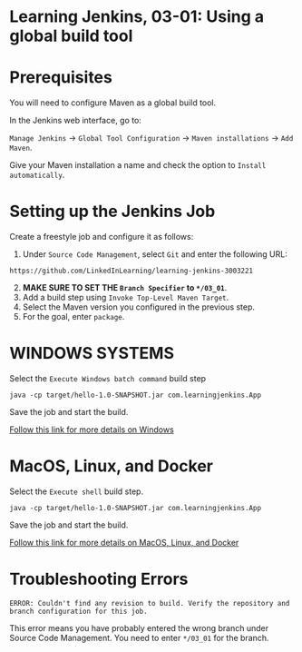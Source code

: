# Learning Jenkins, 03-01: Using a global build tool

# Prerequisites
You will need to configure Maven as a global build tool.

In the Jenkins web interface, go to:

`Manage Jenkins` -> `Global Tool Configuration` -> `Maven installations` -> `Add Maven`.

Give your Maven installation a name and check the option to `Install automatically`.

# Setting up the Jenkins Job
Create a freestyle job and configure it as follows:

1. Under `Source Code Management`, select `Git` and enter the following URL:
```
https://github.com/LinkedInLearning/learning-jenkins-3003221
```
2. **MAKE SURE TO SET THE `Branch Specifier` to `*/03_01`**.
3. Add a build step using `Invoke Top-Level Maven Target`.
4. Select the Maven version you configured in the previous step.
5. For the goal, enter `package`.

# WINDOWS SYSTEMS
Select the `Execute Windows batch command` build step
```
java -cp target/hello-1.0-SNAPSHOT.jar com.learningjenkins.App
```
Save the job and start the build.

[Follow this link for more details on Windows](WINDOWS.md)

# MacOS, Linux, and Docker
Select the `Execute shell` build step.
```
java -cp target/hello-1.0-SNAPSHOT.jar com.learningjenkins.App
```
Save the job and start the build.

[Follow this link for more details on MacOS, Linux, and Docker](MAC_LINUX_DOCKER.md)

# Troubleshooting Errors
```
ERROR: Couldn't find any revision to build. Verify the repository and branch configuration for this job.
```
This error means you have probably entered the wrong branch under Source Code Management.  You need to enter `*/03_01` for the branch.


